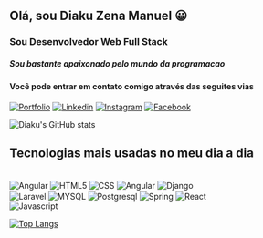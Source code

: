 ## Olá, sou Diaku Zena Manuel 😀
### Sou Desenvolvedor Web Full Stack
##### Sou bastante apaixonado pelo mundo da programacao

#### Você pode entrar em contato comigo através das seguites vias

[![Portfolio](https://img.shields.io/badge/Portfolio-000000?style=for-the-badge&logo=About.me&logoColor=white)](https://www.linkedin.com/in/diakuzena/)
[![Linkedin](https://img.shields.io/badge/LinkedIn-0077B5?style=for-the-badge&logo=linkedin&logoColor=white)](https://www.linkedin.com/in/diakuzena/)
[![Instagram](https://img.shields.io/badge/Instagram-E4405F?style=for-the-badge&logo=instagram&logoColor=white)](https://www.linkedin.com/in/diakuzena/)
[![Facebook](https://img.shields.io/badge/Facebook-1877F2?style=for-the-badge&logo=facebook&logoColor=white)](https://www.linkedin.com/in/diakuzena/)

![Diaku's GitHub stats](https://github-readme-stats.vercel.app/api?username=diaku-zena&show_icons=true&theme=radical)

## Tecnologias mais usadas no meu dia a dia

<div style="display: inline-block">
<br>
<img  align="center" alt="Angular" src="https://img.shields.io/badge/Angular-DD0031?style=for-the-badge&logo=angular&logoColor=white"/>
<img  align="center" alt="HTML5" src="https://img.shields.io/badge/HTML5-E34F26?style=for-the-badge&logo=html5&logoColor=white"/>
<img  align="center" alt="CSS" src="https://img.shields.io/badge/CSS-239120?&style=for-the-badge&logo=css3&logoColor=white"/>
<img  align="center" alt="Angular" src="https://img.shields.io/badge/Angular-DD0031?style=for-the-badge&logo=angular&logoColor=white"/>
<img  align="center" alt="Django" src="https://img.shields.io/badge/Django-092E20?style=for-the-badge&logo=django&logoColor=white"/>
<br>
<img  align="center" alt="Laravel" src="https://img.shields.io/badge/Laravel-FF2D20?style=for-the-badge&logo=laravel&logoColor=white"/>
<img  align="center" alt="MYSQL" src="https://img.shields.io/badge/MySQL-00000F?style=for-the-badge&logo=mysql&logoColor=white"/>
<img  align="center" alt="Postgresql" src="https://img.shields.io/badge/PostgreSQL-316192?style=for-the-badge&logo=postgresql&logoColor=white"/>
<img  align="center" alt="Spring" src="https://img.shields.io/badge/Spring-6DB33F?style=for-the-badge&logo=spring&logoColor=white"/>
<img  align="center" alt="React" src="https://img.shields.io/badge/React-20232A?style=for-the-badge&logo=react&logoColor=61DAFB"/>
<br>
<img  align="center" alt="Javascript" src="https://img.shields.io/badge/JavaScript-323330?style=for-the-badge&logo=javascript&logoColor=F7DF1E"/>
</div> <br>

[![Top Langs](https://github-readme-stats.vercel.app/api/top-langs/?username=diaku-zena&langs_count=8)](https://github.com/anuraghazra/github-readme-stats)
